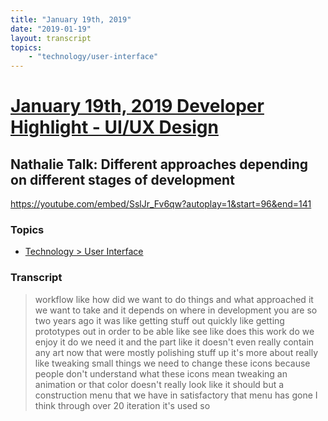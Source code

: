 ```yaml
---
title: "January 19th, 2019"
date: "2019-01-19"
layout: transcript
topics: 
    - "technology/user-interface"
---
```

# [January 19th, 2019 Developer Highlight - UI/UX Design](../2019-01-19.md)
## Nathalie Talk: Different approaches depending on different stages of development
https://youtube.com/embed/SslJr_Fv6qw?autoplay=1&start=96&end=141
### Topics
* [Technology > User Interface](../topics/technology/user-interface.md)

### Transcript

> workflow like how did we want to do
> things and what approached it we want to
> take and it depends on where in
> development you are so two years ago it
> was like getting stuff out quickly like
> getting prototypes out in order to be
> able like see like does this work do we
> enjoy it do we need it and the part like
> it doesn't even really contain any art
> now that were mostly polishing stuff up
> it's more about really like tweaking
> small things we need to change these
> icons because people don't understand
> what these icons mean tweaking an
> animation or that color doesn't really
> look like it should but a construction
> menu that we have in satisfactory that
> menu has gone I think
> through over 20 iteration it's used so
